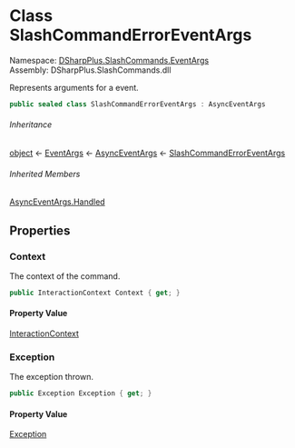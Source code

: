 # Class SlashCommandErrorEventArgs

Namespace: [DSharpPlus.SlashCommands.EventArgs](DSharpPlus.SlashCommands.EventArgs.md)  
Assembly: DSharpPlus.SlashCommands.dll

Represents arguments for a <xref href="DSharpPlus.SlashCommands.SlashCommandsExtension.SlashCommandErrored" data-throw-if-not-resolved="false"></xref> event.

```csharp
public sealed class SlashCommandErrorEventArgs : AsyncEventArgs
```

###### Inheritance

[object](https://learn.microsoft.com/dotnet/api/system.object) ← 
[EventArgs](https://learn.microsoft.com/dotnet/api/system.eventargs) ← 
[AsyncEventArgs](DSharpPlus.AsyncEvents.AsyncEventArgs.md) ← 
[SlashCommandErrorEventArgs](DSharpPlus.SlashCommands.EventArgs.SlashCommandErrorEventArgs.md)

###### Inherited Members

[AsyncEventArgs.Handled](DSharpPlus.AsyncEvents.AsyncEventArgs.md\#DSharpPlus\_AsyncEvents\_AsyncEventArgs\_Handled)

## Properties

### <a id="DSharpPlus_SlashCommands_EventArgs_SlashCommandErrorEventArgs_Context"></a>Context

The context of the command.

```csharp
public InteractionContext Context { get; }
```

#### Property Value

[InteractionContext](DSharpPlus.SlashCommands.InteractionContext.md)

### <a id="DSharpPlus_SlashCommands_EventArgs_SlashCommandErrorEventArgs_Exception"></a>Exception

The exception thrown.

```csharp
public Exception Exception { get; }
```

#### Property Value

[Exception](https://learn.microsoft.com/dotnet/api/system.exception)

